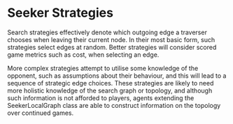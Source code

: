 Seeker Strategies
===========

Search strategies effectively denote which outgoing edge a traverser chooses when leaving their current node. In their most basic form, such strategies select edges at random. Better strategies will consider scored game metrics such as cost, when selecting an edge.

More complex strategies attempt to utilise some knowledge of the opponent, such as assumptions about their behaviour, and this will lead to a sequence of strategic edge choices. These strategies are likely to need more holistic knowledge of the search graph or topology, and although such information is not afforded to players, agents extending the SeekerLocalGraph class are able to construct information on the topology over continued games. 